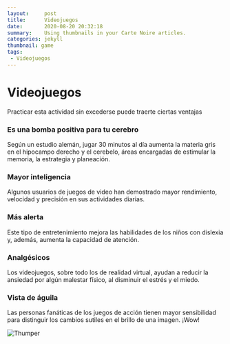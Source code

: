 ```yaml
---
layout:     post
title:      Videojuegos
date:       2020-08-20 20:32:18
summary:    Using thumbnails in your Carte Noire articles.
categories: jekyll
thumbnail: game
tags:
 - Videojuegos
---
```


<h1>Videojuegos</h1>
Practicar esta actividad sin excederse puede traerte ciertas ventajas

<h3>Es una bomba positiva para tu cerebro</h3>
Según un estudio alemán, jugar 30 minutos al día aumenta la materia gris en el hipocampo derecho y el cerebelo, áreas encargadas de estimular la memoria, la estrategia y planeación.

 
<h3>Mayor inteligencia</h3>
Algunos usuarios de juegos de video han demostrado mayor rendimiento, velocidad y precisión en sus actividades diarias.

 
<h3>Más alerta</h3>
Este tipo de entretenimiento mejora las habilidades de los niños con dislexia y, además, aumenta la capacidad de atención.

 
<h3>Analgésicos</h3>
Los videojuegos, sobre todo los de realidad virtual, ayudan a reducir la ansiedad por algún malestar físico, al disminuir el estrés y el miedo.

 
<h3>Vista de águila</h3>
Las personas fanáticas de los juegos de acción tienen mayor sensibilidad para distinguir los cambios sutiles en el brillo de una imagen. ¡Wow!


![Thumper](https://uniat.com/wp-content/uploads/2017/02/GAMER.jpg)
